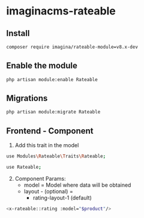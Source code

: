 # imaginacms-rateable

## Install
```bash
composer require imagina/rateable-module=v8.x-dev
```

## Enable the module
```bash
php artisan module:enable Rateable
```

## Migrations
```bash
php artisan module:migrate Rateable
```

## Frontend - Component

1. Add this trait in the model
```bash
use Modules\Rateable\Traits\Rateable;
```
```bash
use Rateable;
```

2. Component Params:
	- model = Model where data will be obtained
	- layout - (optional) =
		- rating-layout-1 (default)


```bash
<x-rateable::rating :model="$product"/>
```
